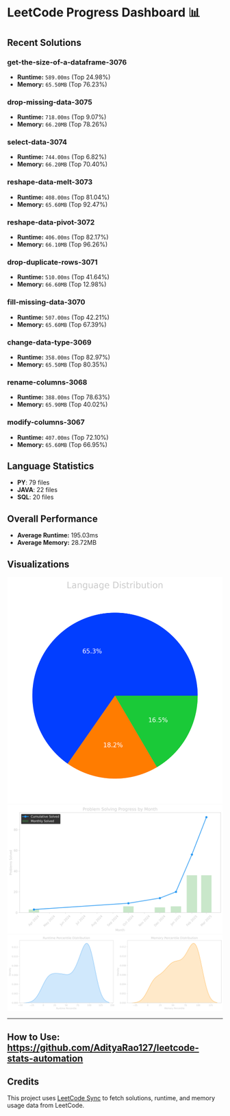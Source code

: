 # LeetCode Progress Dashboard 📊

## Recent Solutions
### get-the-size-of-a-dataframe-3076
- **Runtime:** `589.00ms` (Top 24.98%)
- **Memory:** `65.50MB` (Top 76.23%)

### drop-missing-data-3075
- **Runtime:** `718.00ms` (Top 9.07%)
- **Memory:** `66.20MB` (Top 78.26%)

### select-data-3074
- **Runtime:** `744.00ms` (Top 6.82%)
- **Memory:** `66.20MB` (Top 70.40%)

### reshape-data-melt-3073
- **Runtime:** `408.00ms` (Top 81.04%)
- **Memory:** `65.60MB` (Top 92.47%)

### reshape-data-pivot-3072
- **Runtime:** `406.00ms` (Top 82.17%)
- **Memory:** `66.10MB` (Top 96.26%)

### drop-duplicate-rows-3071
- **Runtime:** `510.00ms` (Top 41.64%)
- **Memory:** `66.60MB` (Top 12.98%)

### fill-missing-data-3070
- **Runtime:** `507.00ms` (Top 42.21%)
- **Memory:** `65.60MB` (Top 67.39%)

### change-data-type-3069
- **Runtime:** `358.00ms` (Top 82.97%)
- **Memory:** `65.50MB` (Top 80.35%)

### rename-columns-3068
- **Runtime:** `388.00ms` (Top 78.63%)
- **Memory:** `65.90MB` (Top 40.02%)

### modify-columns-3067
- **Runtime:** `407.00ms` (Top 72.10%)
- **Memory:** `65.60MB` (Top 66.95%)

## Language Statistics
- **PY**: 79 files
- **JAVA**: 22 files
- **SQL**: 20 files

## Overall Performance
- **Average Runtime:** 195.03ms
- **Average Memory:** 28.72MB

## Visualizations
![Language Distribution](images/lang_distribution.png)
![Problem Progress by Month](images/problem_progress.png)
![Performance Distribution](images/performance_distribution.png)

---

## How to Use: https://github.com/AdityaRao127/leetcode-stats-automation
## Credits
This project uses [LeetCode Sync](https://github.com/marketplace/actions/leetcode-sync) to fetch solutions, runtime, and memory usage data from LeetCode.